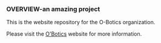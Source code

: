 ### OVERVIEW-an amazing project
This is the website repository for the O-Botics organization.

Please visit the [O'Botics](http://o-botics.org) website for more information.
